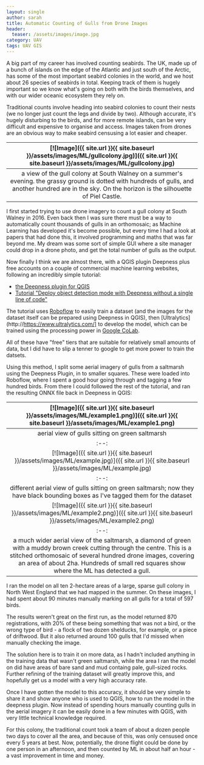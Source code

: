 ```yaml
---
layout: single
author: sarah
title: Automatic Counting of Gulls from Drone Images
header:
  teaser: /assets/images/image.jpg
category: UAV
tags: UAV GIS 
---
```


A big part of my career has involved counting seabirds. The UK, made up of a bunch of islands on the edge of the Atlantic and just south of the Arctic, has some of the most important seabird colonies in the world, and we host about 26 species of seabirds in total. Keeping track of them is hugely important so we know what's going on both with the birds themselves, and with our wider oceanic ecosystem they rely on.

Traditional counts involve heading into seabird colonies to count their nests (we no longer just count the legs and divide by two). Although accurate, it's hugely disturbing to the birds, and for more remote islands, can be very difficult and expensive to organise and access. Images taken from drones are an obvious way to make seabird censusing a lot easier and cheaper.

| [![Image]({{ site.url }}{{ site.baseurl }}/assets/images/ML/gullcolony.jpg)]({{ site.url }}{{ site.baseurl }}/assets/images/ML/gullcolony.jpg) | 
|:--:| 
| a view of the gull colony at South Walney on a summer's evening. the grassy ground is dotted with hundreds of gulls, and another hundred are in the sky. On the horizon is the silhouette of Piel Castle. |

I first started trying to use drone imagery to count a gull colony at South Walney in 2016. Even back then I was sure there must be a way to automatically count thousands of gulls in an orthomosaic; as Machine Learning has developed it's become possible, but every time I had a look at papers that had done this, it involved programming and maths that was far beyond me. My dream was some sort of simple GUI where a site manager could drop in a drone photo, and get the total number of gulls as the output. 

Now finally I think we are almost there, with a QGIS plugin Deepness plus free accounts on a couple of commercial machine learning websites, following an incredibly simple tutorial:

* [the Deepness plugin for QGIS](https://github.com/PUTvision/qgis-plugin-deepness/tree/master)
* [Tutorial "Deploy object detection mode with Deepness without a single line of code"](https://github.com/PUTvision/qgis-plugin-deepness/blob/master/tutorials/detection/Deploy_object_detection_model_with_Deepness_without_a_single_line_of_code.pdf) 

The tutorial uses [Roboflow](http://www.roboflow.com) to easily train a dataset (and the images for the dataset itself can be prepared using Deepness in QGIS), then [Ultralytics](http://https://www.ultralytics.com/] to develop the model, which can be trained using the processing power in [Google CoLab](https://colab.research.google.com/). 

All of these have "free" tiers that are suitable for relatively small amounts of data, but I did have to slip a tenner to google to get more power to train the datsets.

Using this method, I split some aerial imagery of gulls from a saltmarsh using the Deepness Plugin, in to smaller squares. These were loaded into Roboflow, where I spent a good hour going through and tagging a few hundred birds. From there I could followed the rest of the tutorial, and ran the resulting ONNX file back in Deepness in QGIS:

| [![Image]({{ site.url }}{{ site.baseurl }}/assets/images/ML/example1.png)]({{ site.url }}{{ site.baseurl }}/assets/images/ML/example1.png) | 
|:--:| 
| aerial view of gulls sitting on green saltmarsh |
|:--:|
| [![Image]({{ site.url }}{{ site.baseurl }}/assets/images/ML/example.jpg)]({{ site.url }}{{ site.baseurl }}/assets/images/ML/example.jpg) | 
|:--:| 
| different aerial view of gulls sitting on green saltmarsh; now they have black bounding boxes as I've tagged them for the dataset |
| [![Image]({{ site.url }}{{ site.baseurl }}/assets/images/ML/example2.png)]({{ site.url }}{{ site.baseurl }}/assets/images/ML/example2.png) | 
|:--:| 
| a much wider aerial view of the saltmarsh, a diamond of green with a muddy brown creek cutting through the centre. This is a stitched orthomosaic of several hundred drone images, covering an area of about 2ha. Hundreds of small red squares show where the ML has detected a gull. |

I ran the model on all ten 2-hectare areas of a large, sparse gull colony in North West England that we had mapped in the summer. On these images, I had spent about 90 minutes manually marking on all gulls for a total of 597 birds.

The results weren't great on the first run, as the model returned 870 registrations, with 20% of these being something that was not a bird, or the wrong type of bird - a flock of two dozen shelducks, for example, or a piece of driftwood. But it also returned around 100 gulls that I'd missed when manually checking the image.

The solution here is to train it on more data, as I hadn't included anything in the training data that wasn't green saltmarsh, while the area I ran the model on did have areas of bare sand and mud containg pale, gull-sized rocks. Further refining of the training dataset will greatly improve this, and hopefully get us a model with a very high accuracy rate.

Once I have gotten the model to this accuracy, it should be very simple to share it and show anyone who is used to QGIS, how to run the model in the deepness plugin. Now instead of spending hours manually counting gulls in the aerial imagery it can be easily done in a few minutes with QGIS, with very little technical knowledge required.

For this colony, the traditional count took a team of about a dozen people two days to cover all the area, and because of this, was only censused once every 5 years at best. Now, potentially, the drone flight could be done by one person in an afternoon, and then counted by ML in about half an hour - a vast improvement in time and money.





















